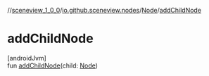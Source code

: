 //[sceneview_1_0_0](../../../index.md)/[io.github.sceneview.nodes](../index.md)/[Node](index.md)/[addChildNode](add-child-node.md)

# addChildNode

[androidJvm]\
fun [addChildNode](add-child-node.md)(child: [Node](index.md))

